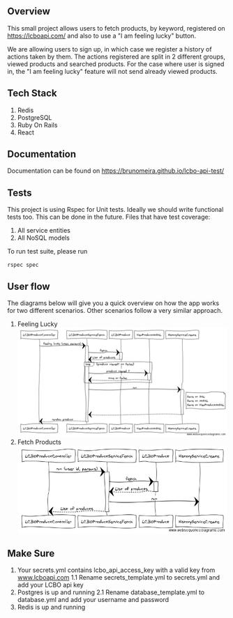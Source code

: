 ## Overview
This small project allows users to fetch products, by keyword, registered on https://lcboapi.com/ and also to use a "I am feeling lucky" button.

We are allowing users to sign up, in which case we register a history of actions taken by them. The actions registered are split in 2 different groups, viewed products and searched products. For the case where user is signed in, the "I am feeling lucky" feature will not send already viewed products.

## Tech Stack
1. Redis
2. PostgreSQL
3. Ruby On Rails
4. React

## Documentation
Documentation can be found on https://brunomeira.github.io/lcbo-api-test/

## Tests
This project is using Rspec for Unit tests. Ideally we should write functional tests too. This can be done in the future.
Files that have test coverage:
1. All service entities
2. All NoSQL models

To run test suite, please run 
```
rspec spec
```

## User flow
The diagrams below will give you a quick overview on how the app works for two different scenarios. Other scenarios follow a very similar approach. 

1. Feeling Lucky
![feeling_lucky](https://github.com/brunomeira/lcbo-api-test/blob/master/docs/diagrams/feeling_lucky.png)
2. Fetch Products
![fetch_products](https://github.com/brunomeira/lcbo-api-test/blob/master/docs/diagrams/fetch_products.png)

## Make Sure
1. Your secrets.yml contains lcbo_api_access_key with a valid key from www.lcboapi.com
1.1 Rename secrets_template.yml to secrets.yml and add your LCBO api key
2. Postgres is up and running
2.1 Rename database_template.yml to database.yml and add your username and password
3. Redis is up and running
